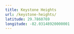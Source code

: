 ```yaml
---
title: Keystone Heights
url: /keystone-heights/
latitude: 29.7860769
longitude: -82.03148920000001
---
```

